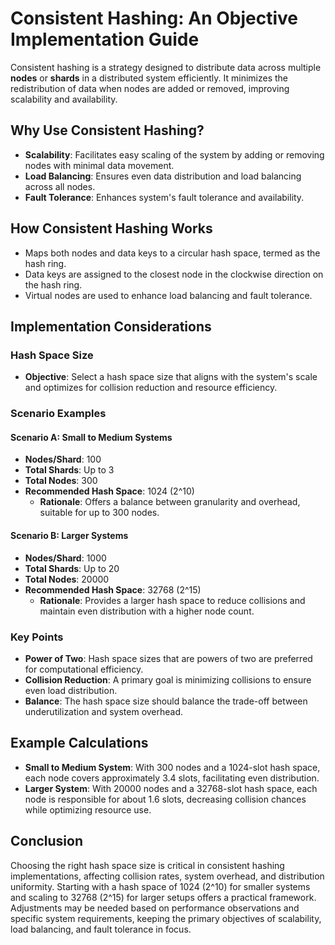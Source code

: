 # Consistent Hashing: An Objective Implementation Guide

Consistent hashing is a strategy designed to distribute data across multiple **nodes** or **shards** in a distributed system efficiently. It minimizes the redistribution of data when nodes are added or removed, improving scalability and availability.

## Why Use Consistent Hashing?

- **Scalability**: Facilitates easy scaling of the system by adding or removing nodes with minimal data movement.
- **Load Balancing**: Ensures even data distribution and load balancing across all nodes.
- **Fault Tolerance**: Enhances system's fault tolerance and availability.

## How Consistent Hashing Works

- Maps both nodes and data keys to a circular hash space, termed as the hash ring.
- Data keys are assigned to the closest node in the clockwise direction on the hash ring.
- Virtual nodes are used to enhance load balancing and fault tolerance.

## Implementation Considerations

### Hash Space Size

- **Objective**: Select a hash space size that aligns with the system's scale and optimizes for collision reduction and resource efficiency.

### Scenario Examples

#### Scenario A: Small to Medium Systems

- **Nodes/Shard**: 100
- **Total Shards**: Up to 3
- **Total Nodes**: 300
- **Recommended Hash Space**: 1024 (2^10)
  - **Rationale**: Offers a balance between granularity and overhead, suitable for up to 300 nodes.

#### Scenario B: Larger Systems

- **Nodes/Shard**: 1000
- **Total Shards**: Up to 20
- **Total Nodes**: 20000
- **Recommended Hash Space**: 32768 (2^15)
  - **Rationale**: Provides a larger hash space to reduce collisions and maintain even distribution with a higher node count.

### Key Points

- **Power of Two**: Hash space sizes that are powers of two are preferred for computational efficiency.
- **Collision Reduction**: A primary goal is minimizing collisions to ensure even load distribution.
- **Balance**: The hash space size should balance the trade-off between underutilization and system overhead.

## Example Calculations

- **Small to Medium System**: With 300 nodes and a 1024-slot hash space, each node covers approximately 3.4 slots, facilitating even distribution.
- **Larger System**: With 20000 nodes and a 32768-slot hash space, each node is responsible for about 1.6 slots, decreasing collision chances while optimizing resource use.

## Conclusion

Choosing the right hash space size is critical in consistent hashing implementations, affecting collision rates, system overhead, and distribution uniformity. Starting with a hash space of 1024 (2^10) for smaller systems and scaling to 32768 (2^15) for larger setups offers a practical framework. Adjustments may be needed based on performance observations and specific system requirements, keeping the primary objectives of scalability, load balancing, and fault tolerance in focus.
